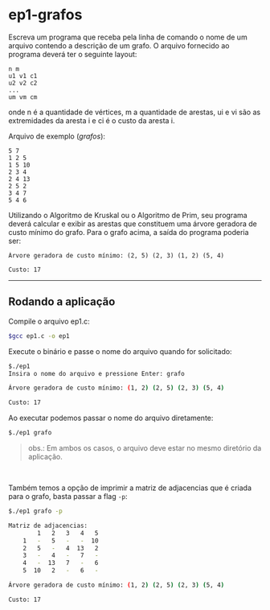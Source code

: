 # ep1-grafos

Escreva um programa que receba pela linha de comando o nome de um arquivo contendo a descrição de
um grafo. O arquivo fornecido ao programa deverá ter o seguinte layout:

```
n m
u1 v1 c1
u2 v2 c2
...
um vm cm
```

onde n é a quantidade de vértices, m a quantidade de arestas, ui e vi são as extremidades da aresta i e ci é
o custo da aresta i. 

Arquivo de exemplo (_grafos_):

```
5 7
1 2 5
1 5 10
2 3 4
2 4 13
2 5 2
3 4 7
5 4 6
```

Utilizando o Algoritmo de Kruskal ou o Algoritmo de Prim, seu programa deverá calcular e exibir as arestas
que constituem uma árvore geradora de custo mínimo do grafo. Para o grafo acima, a saída do programa
poderia ser:

```
Árvore geradora de custo mínimo: (2, 5) (2, 3) (1, 2) (5, 4)

Custo: 17
```

---

## Rodando a aplicação

Compile o arquivo ep1.c:

```bash
$gcc ep1.c -o ep1
```

Execute o binário e passe o nome do arquivo quando for solicitado:

```bash
$./ep1
Insira o nome do arquivo e pressione Enter: grafo

Árvore geradora de custo mínimo: (1, 2) (2, 5) (2, 3) (5, 4)

Custo: 17
```

Ao executar podemos passar o nome do arquivo diretamente:
```bash
$./ep1 grafo
```

> obs.: Em ambos os casos, o arquivo deve estar no mesmo diretório da aplicação.

&nbsp;

Também temos a opção de imprimir a matriz de adjacencias que é criada para o grafo, basta passar a flag `-p`:

```bash
$./ep1 grafo -p

Matriz de adjacencias:
        1   2   3   4   5
    1   -   5   -   -  10
    2   5   -   4  13   2
    3   -   4   -   7   -
    4   -  13   7   -   6
    5  10   2   -   6   -

Árvore geradora de custo mínimo: (1, 2) (2, 5) (2, 3) (5, 4)

Custo: 17
```
